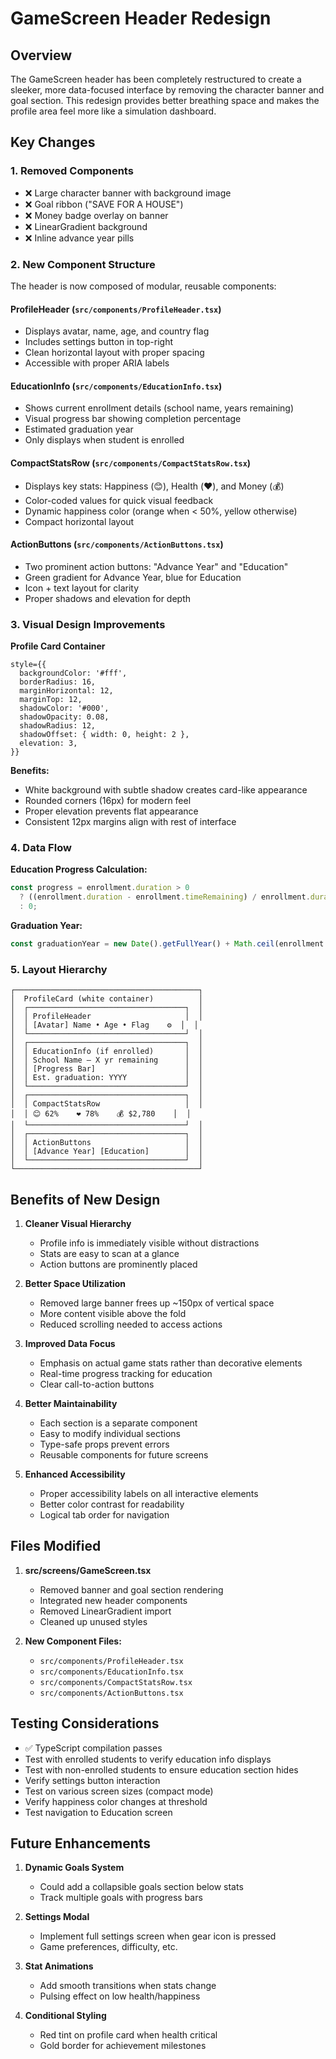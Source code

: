 # GameScreen Header Redesign

## Overview
The GameScreen header has been completely restructured to create a sleeker, more data-focused interface by removing the character banner and goal section. This redesign provides better breathing space and makes the profile area feel more like a simulation dashboard.

## Key Changes

### 1. Removed Components
- ❌ Large character banner with background image
- ❌ Goal ribbon ("SAVE FOR A HOUSE")
- ❌ Money badge overlay on banner
- ❌ LinearGradient background
- ❌ Inline advance year pills

### 2. New Component Structure

The header is now composed of modular, reusable components:

#### **ProfileHeader** (`src/components/ProfileHeader.tsx`)
- Displays avatar, name, age, and country flag
- Includes settings button in top-right
- Clean horizontal layout with proper spacing
- Accessible with proper ARIA labels

#### **EducationInfo** (`src/components/EducationInfo.tsx`)
- Shows current enrollment details (school name, years remaining)
- Visual progress bar showing completion percentage
- Estimated graduation year
- Only displays when student is enrolled

#### **CompactStatsRow** (`src/components/CompactStatsRow.tsx`)
- Displays key stats: Happiness (😊), Health (❤️), and Money (💰)
- Color-coded values for quick visual feedback
- Dynamic happiness color (orange when < 50%, yellow otherwise)
- Compact horizontal layout

#### **ActionButtons** (`src/components/ActionButtons.tsx`)
- Two prominent action buttons: "Advance Year" and "Education"
- Green gradient for Advance Year, blue for Education
- Icon + text layout for clarity
- Proper shadows and elevation for depth

### 3. Visual Design Improvements

**Profile Card Container**
```tsx
style={{
  backgroundColor: '#fff',
  borderRadius: 16,
  marginHorizontal: 12,
  marginTop: 12,
  shadowColor: '#000',
  shadowOpacity: 0.08,
  shadowRadius: 12,
  shadowOffset: { width: 0, height: 2 },
  elevation: 3,
}}
```

**Benefits:**
- White background with subtle shadow creates card-like appearance
- Rounded corners (16px) for modern feel
- Proper elevation prevents flat appearance
- Consistent 12px margins align with rest of interface

### 4. Data Flow

**Education Progress Calculation:**
```typescript
const progress = enrollment.duration > 0 
  ? ((enrollment.duration - enrollment.timeRemaining) / enrollment.duration) * 100 
  : 0;
```

**Graduation Year:**
```typescript
const graduationYear = new Date().getFullYear() + Math.ceil(enrollment.timeRemaining);
```

### 5. Layout Hierarchy

```
┌─────────────────────────────────────────┐
│  ProfileCard (white container)          │
│  ┌───────────────────────────────────┐  │
│  │ ProfileHeader                     │  │
│  │ [Avatar] Name • Age • Flag    ⚙️  │  │
│  └───────────────────────────────────┘  │
│  ┌───────────────────────────────────┐  │
│  │ EducationInfo (if enrolled)       │  │
│  │ School Name — X yr remaining      │  │
│  │ [Progress Bar]                    │  │
│  │ Est. graduation: YYYY             │  │
│  └───────────────────────────────────┘  │
│  ┌───────────────────────────────────┐  │
│  │ CompactStatsRow                   │  │
│  │ 😊 62%    ❤️ 78%    💰 $2,780    │  │
│  └───────────────────────────────────┘  │
│  ┌───────────────────────────────────┐  │
│  │ ActionButtons                     │  │
│  │ [Advance Year] [Education]        │  │
│  └───────────────────────────────────┘  │
└─────────────────────────────────────────┘
```

## Benefits of New Design

1. **Cleaner Visual Hierarchy**
   - Profile info is immediately visible without distractions
   - Stats are easy to scan at a glance
   - Action buttons are prominently placed

2. **Better Space Utilization**
   - Removed large banner frees up ~150px of vertical space
   - More content visible above the fold
   - Reduced scrolling needed to access actions

3. **Improved Data Focus**
   - Emphasis on actual game stats rather than decorative elements
   - Real-time progress tracking for education
   - Clear call-to-action buttons

4. **Better Maintainability**
   - Each section is a separate component
   - Easy to modify individual sections
   - Type-safe props prevent errors
   - Reusable components for future screens

5. **Enhanced Accessibility**
   - Proper accessibility labels on all interactive elements
   - Better color contrast for readability
   - Logical tab order for navigation

## Files Modified

1. **src/screens/GameScreen.tsx**
   - Removed banner and goal section rendering
   - Integrated new header components
   - Removed LinearGradient import
   - Cleaned up unused styles

2. **New Component Files:**
   - `src/components/ProfileHeader.tsx`
   - `src/components/EducationInfo.tsx`
   - `src/components/CompactStatsRow.tsx`
   - `src/components/ActionButtons.tsx`

## Testing Considerations

- ✅ TypeScript compilation passes
- Test with enrolled students to verify education info displays
- Test with non-enrolled students to ensure education section hides
- Verify settings button interaction
- Test on various screen sizes (compact mode)
- Verify happiness color changes at threshold
- Test navigation to Education screen

## Future Enhancements

1. **Dynamic Goals System**
   - Could add a collapsible goals section below stats
   - Track multiple goals with progress bars

2. **Settings Modal**
   - Implement full settings screen when gear icon is pressed
   - Game preferences, difficulty, etc.

3. **Stat Animations**
   - Add smooth transitions when stats change
   - Pulsing effect on low health/happiness

4. **Conditional Styling**
   - Red tint on profile card when health critical
   - Gold border for achievement milestones
